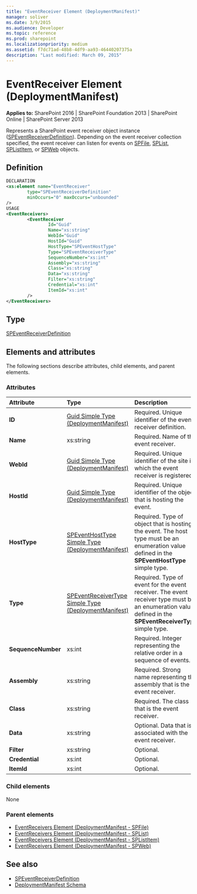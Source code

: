 ```yaml
---
title: "EventReceiver Element (DeploymentManifest)"
manager: soliver
ms.date: 3/9/2015
ms.audience: Developer
ms.topic: reference
ms.prod: sharepoint
ms.localizationpriority: medium
ms.assetid: f7dc71ad-48b8-4df9-aa93-46440207375a
description: "Last modified: March 09, 2015"
---
```


# EventReceiver Element (DeploymentManifest)

**Applies to:** SharePoint 2016 | SharePoint Foundation 2013 | SharePoint Online | SharePoint Server 2013 
  
Represents a SharePoint event receiver object instance ([SPEventReceiverDefinition](https://msdn.microsoft.com/library/Microsoft.SharePoint.SPEventReceiverDefinition.aspx)). Depending on the event receiver collection specified, the event receiver can listen for events on [SPFile](https://msdn.microsoft.com/library/Microsoft.SharePoint.SPFile.aspx), [SPList](https://msdn.microsoft.com/library/Microsoft.SharePoint.SPList.aspx), [SPListItem](https://msdn.microsoft.com/library/Microsoft.SharePoint.SPListItem.aspx), or [SPWeb](https://msdn.microsoft.com/library/Microsoft.SharePoint.SPWeb.aspx) objects. 

## Definition

```XML
DECLARATION
<xs:element name="EventReceiver" 
        type="SPEventReceiverDefinition" 
        minOccurs="0" maxOccurs="unbounded" 
/>
USAGE
<EventReceivers>
        <EventReceiver
                Id="Guid"
                Name="xs:string"
                WebId="Guid"
                HostId="Guid"
                HostType="SPEventHostType"
                Type="SPEventReceiverType"
                SequenceNumber="xs:int"
                Assembly="xs:string"
                Class="xs:string"
                Data="xs:string"
                Filter="xs:string"
                Credential="xs:int"
                ItemId="xs:int"
        />
</EventReceivers>

```

## Type

[SPEventReceiverDefinition](https://msdn.microsoft.com/library/Microsoft.SharePoint.SPEventReceiverDefinition.aspx)
  
## Elements and attributes

The following sections describe attributes, child elements, and parent elements.

### Attributes

|**Attribute**|**Type**|**Description**|
|:-----|:-----|:-----|
|**ID**  <br/> |[Guid Simple Type (DeploymentManifest)](guid-simple-type-deploymentmanifest.md) <br/> |Required. Unique identifier of the event receiver definition.  <br/> |
|**Name**  <br/> |xs:string  <br/> |Required. Name of the event receiver.  <br/> |
|**WebId**  <br/> |[Guid Simple Type (DeploymentManifest)](guid-simple-type-deploymentmanifest.md) <br/> |Required. Unique identifier of the site in which the event receiver is registered.  <br/> |
|**HostId**  <br/> |[Guid Simple Type (DeploymentManifest)](guid-simple-type-deploymentmanifest.md) <br/> |Required. Unique identifier of the object that is hosting the event.  <br/> |
|**HostType**  <br/> |[SPEventHostType Simple Type (DeploymentManifest)](speventhosttype-simple-type-deploymentmanifest.md) <br/> |Required. Type of object that is hosting the event. The host type must be an enumeration value defined in the **SPEventHostType** simple type.  <br/> |
|**Type**  <br/> |[SPEventReceiverType Simple Type (DeploymentManifest)](speventreceivertype-simple-type-deploymentmanifest.md) <br/> |Required. Type of event for the event receiver. The event receiver type must be an enumeration value defined in the **SPEventReceiverType** simple type.  <br/> |
|**SequenceNumber**  <br/> |xs:int  <br/> |Required. Integer representing the relative order in a sequence of events.  <br/> |
|**Assembly**  <br/> |xs:string  <br/> |Required. Strong name representing the assembly that is the event receiver.  <br/> |
|**Class**  <br/> |xs:string  <br/> |Required. The class that is the event receiver.  <br/> |
|**Data**  <br/> |xs:string  <br/> |Optional. Data that is associated with the event receiver.  <br/> |
|**Filter**  <br/> |xs:string  <br/> |Optional.  <br/> |
|**Credential**  <br/> |xs:int  <br/> |Optional.  <br/> |
|**ItemId**  <br/> |xs:int  <br/> |Optional.  <br/> |
   
### Child elements

None 
   
### Parent elements

- [EventReceivers Element (DeploymentManifest - SPFile)](eventreceivers-element-deploymentmanifestspfile.md)
- [EventReceivers Element (DeploymentManifest - SPList)](eventreceivers-element-deploymentmanifestsplist.md)
- [EventReceivers Element (DeploymentManifest - SPListItem)](eventreceivers-element-deploymentmanifestsplistitem.md)
- [EventReceivers Element (DeploymentManifest - SPWeb)](eventreceivers-element-deploymentmanifestspweb.md)
   
## See also

- [SPEventReceiverDefinition](https://msdn.microsoft.com/library/Microsoft.SharePoint.SPEventReceiverDefinition.aspx)
- [DeploymentManifest Schema](deploymentmanifest-schema.md)

